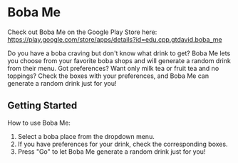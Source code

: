 # Boba Me

Check out Boba Me on the Google Play Store here:  
https://play.google.com/store/apps/details?id=edu.cpp.gtdavid.boba_me

Do you have a boba craving but don't know what drink to get? Boba Me lets you choose from your favorite boba shops and will generate a random drink from their menu. Got preferences? Want only milk tea or fruit tea and no toppings? Check the boxes with your preferences, and Boba Me can generate a random drink just for you!

## Getting Started

How to use Boba Me:

1. Select a boba place from the dropdown menu.
2. If you have preferences for your drink, check the corresponding boxes.
3. Press "Go" to let Boba Me generate a random drink just for you!

